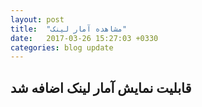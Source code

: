 ```yaml
---
layout: post
title:  "مشاهده آمار لینک"
date:   2017-03-26 15:27:03 +0330
categories: blog update
---
```

## قابلیت نمایش آمار لینک اضافه شد


